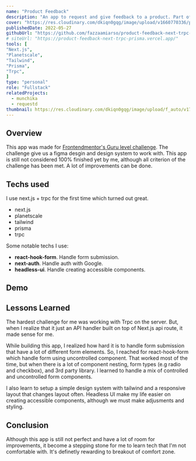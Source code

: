 ```yaml
---
name: "Product Feedback"
description: "An app to request and give feedback to a product. Part of Frontendmentor.io Guru challenge"
cover: "https://res.cloudinary.com/dkiqn0gqg/image/upload/v1660770336/product-feedback-frontendmentor.png"
publishedDate: 2022-05-27
githubUrl: "https://github.com/fazzaamiarso/product-feedback-next-trpc-prisma"
# siteUrl: "https://product-feedback-next-trpc-prisma.vercel.app/"
tools: [
"Next.js",
"Planetscale",
"Tailwind",
"Prisma",
"Trpc",
]
type: "personal"
role: "Fullstack"
relatedProjects:
  - munchika
  - requestd
thumbnail: https://res.cloudinary.com/dkiqn0gqg/image/upload/f_auto/v1720381585/fazzaamiarso.com-astro/projects/product-feedback/product-feedback-logo_ocuixt.png
---
```


## Overview

This app was made for [Frontendmentor's Guru level challenge](https://www.frontendmentor.io/challenges/product-feedback-app-wbvUYqjR6/hub/product-feedback-app-1FrgsEUQci). The challenge give us a figma desgin and
design system to work with. This app is still not considered 100% finished yet by me, although all criterion of the challenge has been met. A lot of improvements
can be done.

## Techs used

I use next.js + trpc for the first time which turned out great.

- next.js
- planetscale
- tailwind
- prisma
- trpc

Some notable techs I use:

- **react-hook-form**. Handle form submission.
- **next-auth**. Handle auth with Google.
- **headless-ui**. Handle creating accessible components.

## Demo

<!-- <YoutubeEmbed id='AFLs6YS4LGs' title='Product Feedback Demo' /> -->

## Lessons Learned

The hardest challenge for me was working with Trpc on the server. But, when I realize that it just an API handler built on
top of Next.js api route, it made sense for me.

While building this app, I realized how hard it is to handle form submission that have a lot of different form elements.
So, I reached for react-hook-form which handle form using uncontrolled component. That worked most of the time, but when
there is a lot of component nesting, form types (e.g radio and checkbox), and 3rd party library. I learned to handle a mix of
controlled and uncontrolled form components.

I also learn to setup a simple design system with tailwind and a responsive layout that changes layout often. Headless UI
make my life easier on creating accessible components, although we must make adjusments and styling.

## Conclusion

Although this app is still not perfect and have a lot of room for improvements, it become a stepping stone for me to learn
tech that I'm not comfortable with. It's definetly rewarding to breakout of comfort zone.
